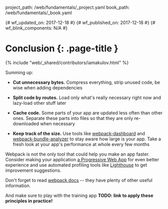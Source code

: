 project_path: /web/fundamentals/_project.yaml
book_path: /web/fundamentals/_book.yaml

{# wf_updated_on: 2017-12-18 #}
{# wf_published_on: 2017-12-18 #}
{# wf_blink_components: N/A #}

# Conclusion {: .page-title }

{% include "web/_shared/contributors/iamakulov.html" %}

Summing up:

* **Cut unnecessary bytes.** Compress everything, strip unused code, be wise when adding
  dependencies

* **Split code by routes.** Load only what's really necessary right now and lazy-load other stuff
  later

* **Cache code.** Some parts of your app are updated less often than other ones. Separate these
  parts into files so that they are only re-downloaded when necessary

* **Keep track of the size.** Use tools like
  [webpack-dashboard](https://github.com/FormidableLabs/webpack-dashboard/) and
  [webpack-bundle-analyzer](https://github.com/webpack-contrib/webpack-bundle-analyzer) to stay aware
  how large is your app. Take a fresh look at your app's performance at whole every few months

Webpack is not the only tool that could help you make an app faster. Consider making your
application [a Progressive Web App](/web/progressive-web-apps/) for even better experience and use
automated profiling tools like [Lighthouse](/web/tools/lighthouse/) to get improvement suggestions.

Don't forget to read [webpack docs](https://webpack.js.org/guides/) -- they have plenty of other
useful information.

And make sure to play with the training app **TODO: link to apply these principles in practice!**
